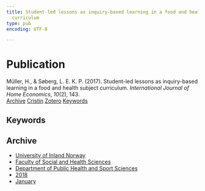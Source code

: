 ```yaml
---
title: Student-led lessons as inquiry-based learning in a food and health subject
  curriculum
type: pub
encoding: UTF-8

---
```

<h1>Publication</h1>
<article id="csl-bib-container-YXIXK6QY" class="csl-bib-container">
  <div class="csl-bib-body"> <div class="csl-entry">Müller, H., &#38; Søberg, L. E. K. P. (2017). Student-led lessons as inquiry-based learning in a food and health subject curriculum. <i>International Journal of Home Economics</i>, <i>10</i>(2), 143.</div> </div>
  <div class="csl-bib-buttons">
    <a href="#taxonomy-article-YXIXK6QY" alt="archive" class="csl-bib-button">Archive</a>
    <a href="https://app.cristin.no/results/show.jsf?id=1540200" alt="Cristin" class="csl-bib-button">Cristin</a>
    <a href="http://zotero.org/groups/5881554/items/YXIXK6QY" alt="Zotero" class="csl-bib-button">Zotero</a>
    <a href="#keywords-article-YXIXK6QY" alt="keywords" class="csl-bib-button">Keywords</a>
  </div>
  <div id="csl-bib-meta-container-YXIXK6QY"></div>
</article>
<div id="csl-bib-meta-YXIXK6QY" class="csl-bib-meta">
  <article id="keywords-article-YXIXK6QY" class="keywords-article">
    <h1>Keywords</h1>
    
  </article>
  <article id="taxonomy-article-YXIXK6QY" class="taxonomy-article">
    <h1>Archive</h1>
    <ul>
      <li><a href="{{< params subfolder >}}en/archive/?key=3DCRN523">University of Inland Norway</a></li>
      <li><a href="{{< params subfolder >}}en/archive/?key=IDKFS3MX">Faculty of Social and Health Sciences</a></li>
      <li><a href="{{< params subfolder >}}en/archive/?key=FJXE3Z8X">Department of Public Health and Sport Sciences</a></li>
      <li><a href="{{< params subfolder >}}en/archive/?key=H5P87HVL">2018</a></li>
      <li><a href="{{< params subfolder >}}en/archive/?key=S2RACPMQ">January</a></li>
    </ul>
  </article>
</div>
